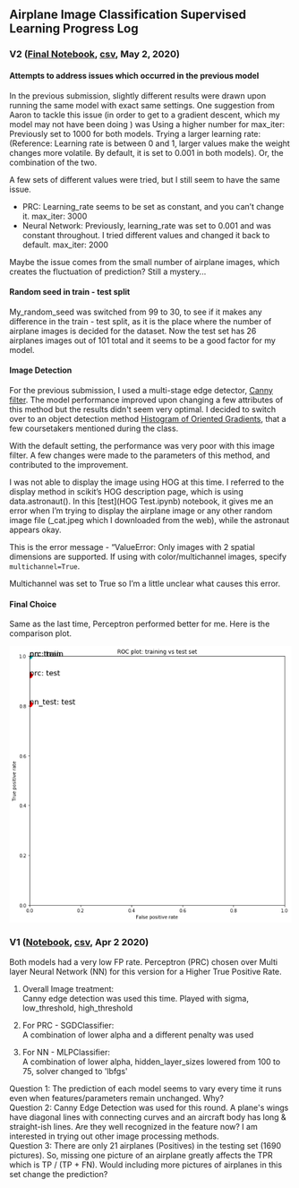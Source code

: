 ## Airplane Image Classification Supervised Learning Progress Log

### V2 ([Final Notebook](Inhye_planeimages_Final.ipynb), [csv](airplane_submission_Final.csv), May 2, 2020) 

#### Attempts to address issues which occurred in the previous model
In the previous submission, slightly different results were drawn upon running the same model with exact same settings. One suggestion from Aaron to tackle this issue (in order to get to a gradient descent, which my model may not have been doing ) was 
Using a higher number for max_iter: Previously set to 1000 for both models.
Trying a larger learning rate: (Reference: Learning rate is between 0 and 1, larger values make the weight changes more volatile. By default, it is set to 0.001 in both models). 
Or, the combination of the two.

A few sets of different values were tried, but I still seem to have the same issue.
- PRC: Learning_rate seems to be set as constant, and you can’t change it. max_iter: 3000
- Neural Network: Previously, learning_rate was set to 0.001 and was constant throughout. I tried different values and changed it back to default. max_iter: 2000

Maybe the issue comes from the small number of airplane images, which creates the fluctuation of prediction? Still a mystery...

#### Random seed in train - test split
My_random_seed was switched from 99 to 30, to see if it makes any difference in the train - test split, as it is the place where the number of airplane images is decided for the dataset. Now the test set has 26 airplanes images out of 101 total and it seems to be a good factor for my model. 

#### Image Detection 
For the previous submission, I used a multi-stage edge detector, [Canny filter](https://scikit-image.org/docs/dev/auto_examples/edges/plot_canny.html). The model performance improved upon changing a few attributes of this method but the results didn't seem very optimal. I decided to switch over to an object detection method [Histogram of Oriented Gradients](https://scikit-image.org/docs/dev/auto_examples/features_detection/plot_hog.html), that a few coursetakers mentioned during the class.

With the default setting, the performance was very poor with this image filter.  A few changes were made to the parameters of this method, and contributed to the improvement. 

I was not able to display the image using HOG at this time. I referred to the display method in scikit’s HOG description page, which is using data.astronaut(). In this [test](HOG Test.ipynb) notebook, it gives me an error when I’m trying to display the airplane image or any other random image file (_cat.jpeg which I downloaded from the web), while the astronaut appears okay.

This is the error message -
“ValueError: Only images with 2 spatial dimensions are supported. If using with color/multichannel images, specify `multichannel=True`.

Multichannel was set to True so I’m a little unclear what causes this error.

#### Final Choice
Same as the last time, Perceptron performed better for me. 
Here is the comparison plot. 

![plot](ML2_Fin_Plot.png)


### V1 ([Notebook](Inhye_planeimages_V1_Submission.ipynb), [csv](airplane_submission_V1_re.csv), Apr 2 2020)

Both models had a very low FP rate.
Perceptron (PRC) chosen over Multi layer Neural Network (NN) for this version for a Higher True Positive Rate.

1. Overall Image treatment: <br>
Canny edge detection was used this time. Played with sigma, low_threshold, high_threshold

2. For PRC - SGDClassifier: <br>
A combination of lower alpha and a different penalty was used

3. For NN - MLPClassifier: <br>
A combination of lower alpha, hidden_layer_sizes lowered from 100 to 75, solver changed to 'lbfgs'

Question 1: The prediction of each model seems to vary every time it runs even when features/parameters remain unchanged. Why? <br>
Question 2: Canny Edge Detection was used for this round. A plane's wings have diagonal lines with connecting curves and an aircraft body has long & straight-ish lines. Are they well recognized in the feature now? I am interested in trying out other image processing methods. <br>
Question 3: There are only 21 airplanes (Positives) in the testing set (1690 pictures). So, missing one picture of an airplane greatly affects the TPR which is TP / (TP + FN). Would including more pictures of airplanes in this set change the prediction? 

